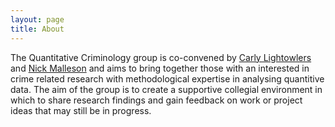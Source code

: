 ```yaml
---
layout: page
title: About
---
```


The Quantitative Criminology group is co-convened by <A href="http://www.law.leeds.ac.uk/people/staff/lightowlers/">Carly Lightowlers</A> and 
<A href="https://www.geog.leeds.ac.uk/people/n.malleson">Nick Malleson</A> and aims to bring together those with an interested in crime related research with methodological expertise in analysing quantitive data. The aim of the group is to create a supportive collegial environment in which to share research findings and gain feedback  on work or project ideas that may still be in progress. 
